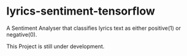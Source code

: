 # lyrics-sentiment-tensorflow

A Sentiment Analyser that classifies lyrics text as either positive(1) or negative(0).

This Project is still under development.
